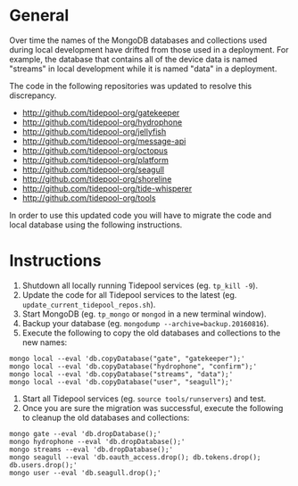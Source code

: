 # General

Over time the names of the MongoDB databases and collections used during local development have drifted from those used in a deployment. For example, the database that contains all of the device data is named "streams" in local development while it is named "data" in a deployment.

The code in the following repositories was updated to resolve this discrepancy.

- http://github.com/tidepool-org/gatekeeper
- http://github.com/tidepool-org/hydrophone
- http://github.com/tidepool-org/jellyfish
- http://github.com/tidepool-org/message-api
- http://github.com/tidepool-org/octopus
- http://github.com/tidepool-org/platform
- http://github.com/tidepool-org/seagull
- http://github.com/tidepool-org/shoreline
- http://github.com/tidepool-org/tide-whisperer
- http://github.com/tidepool-org/tools

In order to use this updated code you will have to migrate the code and local database using the following instructions.

# Instructions

1. Shutdown all locally running Tidepool services (eg. `tp_kill -9`).
1. Update the code for all Tidepool services to the latest (eg. `update_current_tidepool_repos.sh`).
1. Start MongoDB (eg. `tp_mongo` or `mongod` in a new terminal window).
1. Backup your database (eg. `mongodump --archive=backup.20160816`).
1. Execute the following to copy the old databases and collections to the new names:
```
mongo local --eval 'db.copyDatabase("gate", "gatekeeper");'
mongo local --eval 'db.copyDatabase("hydrophone", "confirm");'
mongo local --eval 'db.copyDatabase("streams", "data");'
mongo local --eval 'db.copyDatabase("user", "seagull");'
```
1. Start all Tidepool services (eg. `source tools/runservers`) and test.
1. Once you are sure the migration was successful, execute the following to cleanup the old databases and collections:
```
mongo gate --eval 'db.dropDatabase();'
mongo hydrophone --eval 'db.dropDatabase();'
mongo streams --eval 'db.dropDatabase();'
mongo seagull --eval 'db.oauth_access.drop(); db.tokens.drop(); db.users.drop();'
mongo user --eval 'db.seagull.drop();'
```
